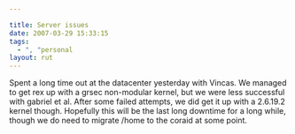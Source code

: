 ```yaml
---

title: Server issues
date: 2007-03-29 15:33:15
tags:
  - ", "personal
layout: rut
---
```


Spent a long time out at the datacenter yesterday with Vincas.  We managed to get rex up with a grsec non-modular kernel, but we were less successful with gabriel et al.  After some failed attempts, we did get it up with a 2.6.19.2 kernel though.  Hopefully this will be the last long downtime for a long while, though we do need to migrate /home to the coraid at some point.

